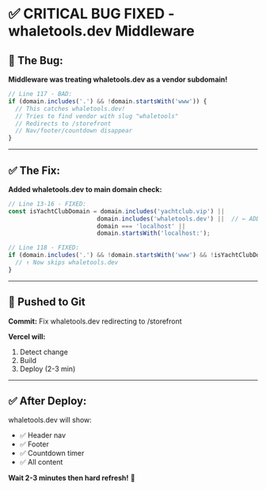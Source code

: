 # ✅ CRITICAL BUG FIXED - whaletools.dev Middleware

## 🐛 The Bug:

**Middleware was treating whaletools.dev as a vendor subdomain!**

```typescript
// Line 117 - BAD:
if (domain.includes('.') && !domain.startsWith('www')) {
  // This catches whaletools.dev!
  // Tries to find vendor with slug "whaletools"
  // Redirects to /storefront
  // Nav/footer/countdown disappear
}
```

---

## ✅ The Fix:

**Added whaletools.dev to main domain check:**

```typescript
// Line 13-16 - FIXED:
const isYachtClubDomain = domain.includes('yachtclub.vip') || 
                         domain.includes('whaletools.dev') ||  // ← ADDED
                         domain === 'localhost' || 
                         domain.startsWith('localhost:');

// Line 118 - FIXED:
if (domain.includes('.') && !domain.startsWith('www') && !isYachtClubDomain) {
  // ↑ Now skips whaletools.dev
}
```

---

## 🚀 Pushed to Git

**Commit:** Fix whaletools.dev redirecting to /storefront

**Vercel will:**
1. Detect change
2. Build  
3. Deploy (2-3 min)

---

## ✅ After Deploy:

whaletools.dev will show:
- ✅ Header nav
- ✅ Footer
- ✅ Countdown timer
- ✅ All content

**Wait 2-3 minutes then hard refresh!** 🎨

